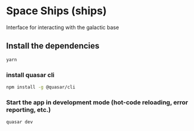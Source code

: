 # Space Ships (ships)

Interface for interacting with the galactic base

## Install the dependencies
```bash
yarn
```

### install quasar cli
```bash
npm install -g @quasar/cli
```

### Start the app in development mode (hot-code reloading, error reporting, etc.)
```bash
quasar dev
```
